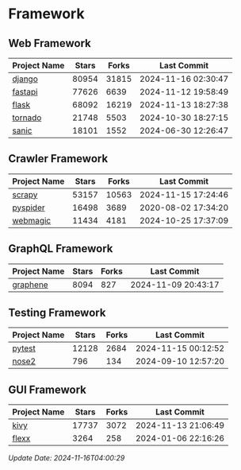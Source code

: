# Framework

## Web Framework
| Project Name | Stars | Forks | Last Commit |
| ------------ | ----- | ----- | ----------- |
| [django](https://github.com/django/django) | 80954 | 31815 | 2024-11-16 02:30:47 |
| [fastapi](https://github.com/fastapi/fastapi) | 77626 | 6639 | 2024-11-12 19:58:49 |
| [flask](https://github.com/pallets/flask) | 68092 | 16219 | 2024-11-13 18:27:38 |
| [tornado](https://github.com/tornadoweb/tornado) | 21748 | 5503 | 2024-10-30 18:27:15 |
| [sanic](https://github.com/sanic-org/sanic) | 18101 | 1552 | 2024-06-30 12:26:47 |

## Crawler Framework
| Project Name | Stars | Forks | Last Commit |
| ------------ | ----- | ----- | ----------- |
| [scrapy](https://github.com/scrapy/scrapy) | 53157 | 10563 | 2024-11-15 17:24:46 |
| [pyspider](https://github.com/binux/pyspider) | 16498 | 3689 | 2020-08-02 17:34:20 |
| [webmagic](https://github.com/code4craft/webmagic) | 11434 | 4181 | 2024-10-25 17:37:09 |

## GraphQL Framework
| Project Name | Stars | Forks | Last Commit |
| ------------ | ----- | ----- | ----------- |
| [graphene](https://github.com/graphql-python/graphene) | 8094 | 827 | 2024-11-09 20:43:17 |

## Testing Framework
| Project Name | Stars | Forks | Last Commit |
| ------------ | ----- | ----- | ----------- |
| [pytest](https://github.com/pytest-dev/pytest) | 12128 | 2684 | 2024-11-15 00:12:52 |
| [nose2](https://github.com/nose-devs/nose2) | 796 | 134 | 2024-09-10 12:57:20 |

## GUI Framework
| Project Name | Stars | Forks | Last Commit |
| ------------ | ----- | ----- | ----------- |
| [kivy](https://github.com/kivy/kivy) | 17737 | 3072 | 2024-11-13 21:06:49 |
| [flexx](https://github.com/flexxui/flexx) | 3264 | 258 | 2024-01-06 22:16:26 |

*Update Date: 2024-11-16T04:00:29*